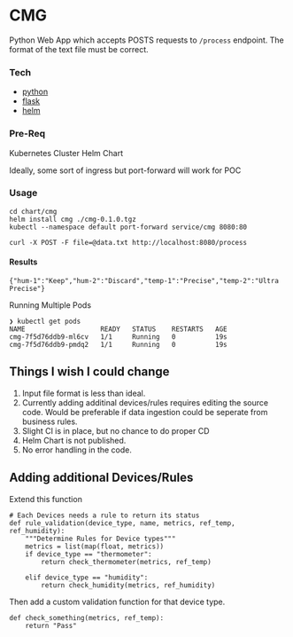 # CMG 

Python Web App which accepts POSTS requests to `/process` endpoint.  The format of the text file must be correct.
### Tech

* [python](https://www.python.org/)
* [flask](https://flask.palletsprojects.com/en/2.0.x/)
* [helm](https://helm.sh/)

### Pre-Req

Kubernetes Cluster
Helm Chart

Ideally, some sort of ingress but port-forward will work for POC

### Usage

```
cd chart/cmg
helm install cmg ./cmg-0.1.0.tgz
kubectl --namespace default port-forward service/cmg 8080:80

curl -X POST -F file=@data.txt http://localhost:8080/process
```

#### Results
```
{"hum-1":"Keep","hum-2":"Discard","temp-1":"Precise","temp-2":"Ultra Precise"}
```

Running Multiple Pods
```
❯ kubectl get pods
NAME                   READY   STATUS    RESTARTS   AGE
cmg-7f5d76ddb9-ml6cv   1/1     Running   0          19s
cmg-7f5d76ddb9-pmdq2   1/1     Running   0          19s
```

## Things I wish I could change

1. Input file format is less than ideal.
2. Currently adding additinal devices/rules requires editing the source code.  Would be preferable if data ingestion could be seperate from business rules.
3. Slight CI is in place, but no chance to do proper CD
4. Helm Chart is not published.
5. No error handling in the code.

## Adding additional Devices/Rules


Extend this function
```
# Each Devices needs a rule to return its status
def rule_validation(device_type, name, metrics, ref_temp, ref_humidity):
    """Determine Rules for Device types"""
    metrics = list(map(float, metrics))
    if device_type == "thermometer":
        return check_thermometer(metrics, ref_temp)
        
    elif device_type == "humidity":
        return check_humidity(metrics, ref_humidity)
```

Then add a custom validation function for that device type.

```
def check_something(metrics, ref_temp):
    return "Pass"
```